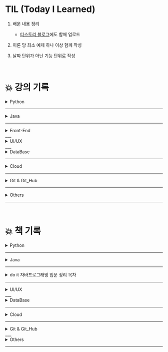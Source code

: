# TIL (Today I Learned)

1. 배운 내용 정리

   - [티스토리 블로그](https://ktae23.tistory.com/)에도 함께 업로드

2. 이론 당 최소 예제 하나 이상 함께 작성

3. 날짜 단위가 아닌 기능 단위로 작성



<br/>



# 💥 강의 기록

<details>
    <summary>Python</summary>
🟢 Programming for Everybody (Getting Started with Python) - University of Michigan_Coursera <br/>
    🟢 Python Data Structures - University of Michigan_Coursera<br/>
    🟢 Using Python to Access Web Data - University of Michigan_Coursera<br/>
    🟢 Using Databases with Python - University of Michigan_Coursera<br/>
🟢 파이썬으로 시작하는 데이터 사이언스 - 부스트코스<br/>
🟢 체셔의 퀴즈, 파이썬 기초 강의 등 - 엘리스<br/>
</details>

___

<details>
    <summary>Java
        </summary>
🟢 자바 프로그래밍 입문 -박은종 <br>
🟢 스프링 입문 - 코드로 배우는 스프링 부트, 웹 MVC, DB 접근 기술 -김영한<br>
🟢 스프링 핵심 원리 - 기본편 -김영한<br>
🟢 스프링 MVC 1편 - 백엔드 웹 개발 핵심 기술 -김영한<br>
🟢 스프링 MVC 2편 - 백엔드 웹 개발 활용 기술 -김영한<br>
🟢 스프링 핵심 원리 - 고급편 -김영한<br>
🟢 이것이 자바다 - 신용권<br>
🟢 K-Digital Training - 멀티캠퍼스 온·오프 연계 AI활용 지능형 서비스 개발- 전은수<br>
🟢 시크릿코드 : SpringBoot/JPA - 컨트롤러 구현 편<br>
🟢 초격차 : java/spring<br>
</details>


___

<details>
    <summary>Front-End</summary>
🟢 React - 생활코딩<br>
🟢 React JS Crash Course 2021 - Traversy Media   
🟢 Angular 7.0 프로그래밍 - 강의 운영 업무 중 수강    
</details>
___

<details>
    <summary>UI/UX</summary>
🟢 learn-Html - Codecademy<br>
🟢 WEB2 - JavaScript - 생활코딩<br>
🟢 WEB2 - CSS - 생활코딩<br>
🟢 코딩 신생아 인강 - 패스트캠퍼스 - 고현민 강사<br>
</details>
___

<details>
    <summary>DataBase</summary>
🟢 DataBase 1 & 2 - MySQL - 생활코딩<br>
    </details>
<hr />

<details>
    <summary>Cloud</summary>
🟢 퍼블릭 클라우드 개발을 위한 AWS 과정 - 이한기<br>
    </details>

<hr />

<details>
    <summary>Git & Git_Hub</summary>
🟢 Git & Git_Hub 특강 - 멀티캠퍼스 강동주<br>
    </details>

___

<details>
    <summary>Others</summary>
🟢 컴퓨터, 웹, 코딩, 프로그래밍의 시작 - Web1 - 생활코딩<br>
🟢 Kevin의 알기 쉬운 Java 개발자 로드맵 이야기 - Kevin<br>
🟢 헬로 데이터 사이언스 - 부스트코스<br>
🟢 비전공자를 위한 개발자 취업 올인원 가이드 [통합편] - 한정수<br>
🟢 모든 개발자를 위한 HTTP 웹 기본 지식 -김영한<br>


</details>


---

<br/>



# 💥 책 기록

<details>
    <summary>Python
        </summary>
🟢 Do it! 점프 투 파이썬<br>
🟢 Do it! 파이썬 생활 프로그래밍<br>
🟢 딥러닝 챗봇<br>
</details>

---

<details>
    <summary>Java
        </summary>
🟢 Do it! 자바 프로그래밍 입문<br>
🟢 이것이 자바다<br>
🟢 자바 웹을 다루는 기술<br>
🟢 자바 웹 프로그래밍 Next Step<br>
🟢 자료구조와 함께 배우는 알고리즘 입문 - JAVA 편<br>
🟢 초보 웹 개발자를 위한 스프링5 프로그래밍 입문<br>
🟢 스프링5 레시피 : 스프링 애플리케이션 개발에 유용한 161가지 문제 해결 기법<br>
🟢 스프링 부트와 AWS로 혼자 구현하는 웹 서비스 <br>
</details>


___


<details>
<summary>do it 자바프로그래밍 입문 정리 목차</summary>
<br>
    <a href="https://github.com/ktae23/TIL/blob/master/JAVA_Study/Doit_Java/01_%EB%B3%80%EC%88%98.md">🟩변수</a>
    <br/>
    <a href="https://github.com/ktae23/TIL/blob/master/JAVA_Study/Doit_Java/02_%EC%83%81%EC%88%98%EC%99%80_%EB%A6%AC%ED%84%B0%EB%9F%B4.md">🟩상수와 리터럴</a>
    <br/>
    <a href="https://github.com/ktae23/TIL/blob/master/JAVA_Study/Doit_Java/03_%ED%98%95%20%EB%B3%80%ED%99%98(type%20conversion).md">🟩형 변환</a>
    <br/>
    <a href="https://github.com/ktae23/TIL/blob/master/JAVA_Study/Doit_Java/04_%ED%95%AD%EA%B3%BC%20%EC%97%B0%EC%82%B0%EC%9E%90.md">🟩항과 연산자</a>
    <br/>
    <a href="https://github.com/ktae23/TIL/blob/master/JAVA_Study/Doit_Java/05_If-Else.md">🟩If-else</a>
    <br/>
    <a href="https://github.com/ktae23/TIL/blob/master/JAVA_Study/Doit_Java/06_Switch-Case.md">🟩Switch-case</a>
    <br/>
    <a href="https://github.com/ktae23/TIL/blob/master/JAVA_Study/Doit_Java/07_for.md">🟩For</a>
    <br/>
    <a href="https://github.com/ktae23/TIL/blob/master/JAVA_Study/Doit_Java/08_continue%2CBreak.md">🟩Continue, Break</a>
    <br/>
    <a href="https://github.com/ktae23/TIL/blob/master/JAVA_Study/Doit_Java/09_while.md">🟩While</a>
    <br/>
    <a href="https://github.com/ktae23/TIL/blob/master/JAVA_Study/Doit_Java/10_Class_Package_Method.md">🟩Class, Package, Method</a>
    <br/>
    <a href="https://github.com/ktae23/TIL/blob/master/JAVA_Study/Doit_Java/11_Call_Method%2C%20Stack_Memory.md">🟩Call Method, Stack Memory</a>
    <br/>
    <a href="https://github.com/ktae23/TIL/blob/master/JAVA_Study/Doit_Java/12_Main_Method.md">🟩Main Method</a>
    <br/>
    <a href="https://github.com/ktae23/TIL/blob/master/JAVA_Study/Doit_Java/13_Instance%2CHeap_Memory.md">🟩Instance, Heap</a>
    <br/>
    <a href="https://github.com/ktae23/TIL/blob/master/JAVA_Study/Doit_Java/14_Constructor.md">🟩Constructor</a>
    <br/>
    <a href="https://github.com/ktae23/TIL/blob/master/JAVA_Study/Doit_Java/15_Reference_Type.md">🟩Reference Type</a>
    <br/>
    <a href="https://github.com/ktae23/TIL/blob/master/JAVA_Study/Doit_Java/16_Information_Hiding.md">🟩Information Hiding</a>
    <br/>
    <a href="https://github.com/ktae23/TIL/blob/master/JAVA_Study/Doit_Java/17_This.md">🟩this</a>
    <br/>
    <a href="https://github.com/ktae23/TIL/blob/master/JAVA_Study/Doit_Java/18_Object_Oriented_Programing.md">🟩OOP</a>
    <br/>
    <a href="https://github.com/ktae23/TIL/blob/master/JAVA_Study/Doit_Java/19_Static%2C%20Variable_Valid_Range.md">🟩Static</a>
    <br/>
    <a href="https://github.com/ktae23/TIL/blob/master/JAVA_Study/Doit_Java/20_Singleton_Pattern.md">🟩Singleton</a>
    <br/>
    <a href="https://github.com/ktae23/TIL/blob/master/JAVA_Study/Doit_Java/21_Array.md">🟩Array</a>
    <br/>
    <a href="https://github.com/ktae23/TIL/blob/master/JAVA_Study/Doit_Java/22_Array_Copy.md">🟩Array Copy</a>
    <br/>
    <a href="https://github.com/ktae23/TIL/blob/master/JAVA_Study/Doit_Java/23_Multi-dimensional_%20Array.md">🟩Multi Dimention Array</a>
    <br/>
    <a href="https://github.com/ktae23/TIL/blob/master/JAVA_Study/Doit_Java/24_Inheritance.md">🟩Interitance</a>
    <br/>
    <a href="https://github.com/ktae23/TIL/blob/master/JAVA_Study/Doit_Java/25_Polymorphism.md">🟩Polymorpism</a>
    <br/>
    <a href="https://github.com/ktae23/TIL/blob/master/JAVA_Study/Doit_Java/26_Abstract.md">🟩Abstract</a>
    <br/>
    <a href="https://github.com/ktae23/TIL/blob/master/JAVA_Study/Doit_Java/27_Interface.md">🟩Interfacece</a>
    <br/>
    <a href="https://github.com/ktae23/TIL/blob/master/JAVA_Study/Doit_Java/28_Base_Classes.md">🟩Basic Class</a>
    <br/>
    <a href="https://github.com/ktae23/TIL/blob/master/JAVA_Study/Doit_Java/29_Generic.md">🟩Generic</a>
    <br/>
    <a href="https://github.com/ktae23/TIL/blob/master/JAVA_Study/Doit_Java/30_Collection_Framework_List_Interface.md">🟩Collection FrameWork List</a>
    <br/>
    <a href="https://github.com/ktae23/TIL/blob/master/JAVA_Study/Doit_Java/31_Collection_Framework_Set_And_Map_Interface.md">🟩Collection FrameWork Set and Map</a>
    <br/>
    <a href="https://github.com/ktae23/TIL/blob/master/JAVA_Study/Doit_Java/32_InnerClass.md">🟩Inner Class</a>
    <br/>
    <a href="https://github.com/ktae23/TIL/blob/master/JAVA_Study/Doit_Java/33_Lambda_And_Stream.md">🟩Lambda and Stream</a>
    <br/>
    <a href="https://github.com/ktae23/TIL/blob/master/JAVA_Study/Doit_Java/34_Exception.md">🟩Exception</a>
    <br/>
    <a href="https://github.com/ktae23/TIL/blob/master/JAVA_Study/Doit_Java/35_IOStream.md">🟩IOStream</a>
    <br/>
    <a href="https://github.com/ktae23/TIL/blob/master/JAVA_Study/%ED%9A%8C%EA%B3%A0.md">🟥회고</a>
</details>

___

<details>
    <summary>UI/UX</summary>
🟢 HTML5 웹 프로그래밍 입문<br>
</details>
___

<details>
    <summary>DataBase</summary>
🟢 이것이 오라클이다<br>
</details>
<hr />

<details>
    <summary>Cloud</summary>
🟢 당신이 지금 알아야할 AWS<br>
    </details>
<hr />

<details>
    <summary>Git & Git_Hub</summary>
🟢 박미정의 깃&깃허브 입문<br>
    </details>
___

<details>
    <summary>Others</summary>
🟢 똑똑한 챗봇 만들기<br>
🟢 커리어 스킬<br>
🟢 프로그래머의 길 멘토에게 묻다<br>
🟢 리얼월드 HTTP : 역사와 코드로 배우는 인터넷과 웹 기술<br>
🟢 모두의 네트워크<br>
🟢 클린코드<br>
</details>

___

